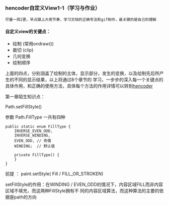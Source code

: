 ### hencoder自定义View1-1（学习与作业）

    尽量一周2更，早点跟上大佬节奏，学习文档的正确写法和gif制作，最关键的是自己的理解
    
#### 自定义view的关键点：

* 绘制 (常用ondraw())
* 裁切 (clip)
* 几何变换
* 绘制顺序

上面的四点，分别涵盖了绘制的主体，显示部分，发生的变换，以及绘制先后所产生的不同的显示结果，以上将通过8个章节的
学习，一步步的深入每一个关键点的具体作用，和正确的使用方法，具体每个方法的作用详情可以转到[hencoder](http://hencoder.com)

第一章陌生知识点：

Path.setFillStyle()

参数 Path.FillType 一共有四种

    public static enum FillType {
        INVERSE_EVEN_ODD,
        INVERSE_WINDING,
        EVEN_ODD, // 奇偶
        WINDING;  // 默认值

        private FillType() {
        }
    }


前提 ： paint.setStyle( Fill / FILL_OR_STROKEN)

setFillStyle的作用：在WINDING / EVEN_ODD的情况下，内容区域FILL而非内容区域不填充，而这两种FillStyle拥有不
同的内容区域算法，而这种算法的主要的依据是path的方向



    

    
    
    
    
    